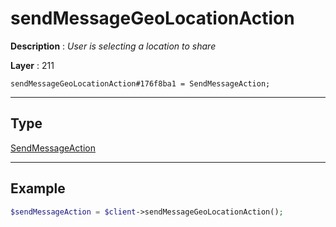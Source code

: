 # sendMessageGeoLocationAction

**Description** : *User is selecting a location to share*

**Layer** : 211

```tl
sendMessageGeoLocationAction#176f8ba1 = SendMessageAction;
```

---

## Type

[SendMessageAction](type/SendMessageAction)

---

## Example

```php
$sendMessageAction = $client->sendMessageGeoLocationAction();
```
